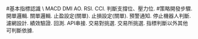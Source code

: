 #基本指標認識 \\
MACD 
DMI 
AO. 
RSI. 
CCI. 
判斷支撐位、壓力位. 
#策略開發步驟. 
開單邏輯. 
關單邏輯. 
止盈設定(關單). 
止損設定(關單). 
預警通知. 
停止機器人判斷. 
濾網設計. 
績效驗證. 
回測. 
API串接. 
交易對挑選. 
交易所挑選. 
指標判斷以外其他可判斷依據. 
